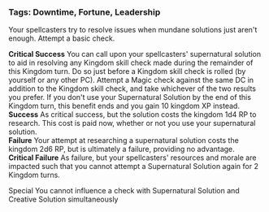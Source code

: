### Tags: Downtime, Fortune, Leadership

Your spellcasters try to resolve issues when mundane solutions just aren't enough. Attempt a basic check.  
  
**Critical Success** You can call upon your spellcasters' supernatural solution to aid in resolving any Kingdom skill check made during the remainder of this Kingdom turn. Do so just before a Kingdom skill check is rolled (by yourself or any other PC). Attempt a Magic check against the same DC in addition to the Kingdom skill check, and take whichever of the two results you prefer. If you don't use your Supernatural Solution by the end of this Kingdom turn, this benefit ends and you gain 10 kingdom XP instead.  
**Success** As critical success, but the solution costs the kingdom 1d4 RP to research. This cost is paid now, whether or not you use your supernatural solution.  
**Failure** Your attempt at researching a supernatural solution costs the kingdom 2d6 RP, but is ultimately a failure, providing no advantage.  
**Critical Failure** As failure, but your spellcasters' resources and morale are impacted such that you cannot attempt a Supernatural Solution again for 2 Kingdom turns. 

Special You cannot influence a check with Supernatural Solution and Creative Solution simultaneously
